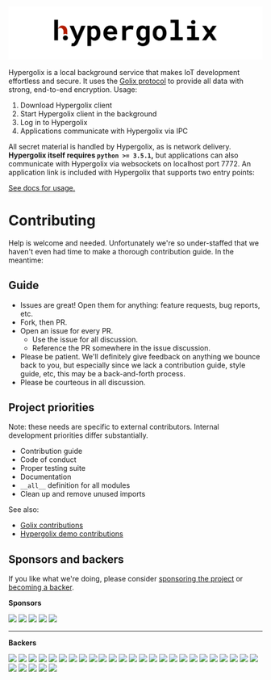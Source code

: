 [![Hypergolix logo](/assets/hypergolix-logo.png)](https://www.hypergolix.com)

Hypergolix is a local background service that makes IoT development effortless and secure. It uses the [Golix protocol](https://github.com/Muterra/doc-golix) to provide all data with strong, end-to-end encryption. Usage:

1. Download Hypergolix client
2. Start Hypergolix client in the background
3. Log in to Hypergolix
4. Applications communicate with Hypergolix via IPC

All secret material is handled by Hypergolix, as is network delivery. **Hypergolix itself requires ```python >= 3.5.1```,** but applications can also communicate with Hypergolix via websockets on localhost port 7772. An application link is included with Hypergolix that supports two entry points:

[See docs for usage.](/docs)

# Contributing

Help is welcome and needed. Unfortunately we're so under-staffed that we haven't even had time to make a thorough contribution guide. In the meantime:

## Guide

+ Issues are great! Open them for anything: feature requests, bug reports, etc. 
+ Fork, then PR.
+ Open an issue for every PR.
  + Use the issue for all discussion.
  + Reference the PR somewhere in the issue discussion.
+ Please be patient. We'll definitely give feedback on anything we bounce back to you, but especially since we lack a contribution guide, style guide, etc, this may be a back-and-forth process.
+ Please be courteous in all discussion.

## Project priorities

Note: these needs are specific to external contributors. Internal development priorities differ substantially.

+ Contribution guide
+ Code of conduct
+ Proper testing suite
+ Documentation
+ ```__all__``` definition for all modules
+ Clean up and remove unused imports

See also:

+ [Golix contributions](https://github.com/Muterra/doc-golix#contributing)
+ [Hypergolix demo contributions](https://github.com/Muterra/py_hypergolix_demos#contributing)

## Sponsors and backers

If you like what we're doing, please consider [sponsoring the project](https://opencollective.com/golix#sponsor) or [becoming a backer](https://opencollective.com/golix).

**Sponsors**

  <a href="https://opencollective.com/golix/sponsors/0/website" target="_blank"><img src="https://opencollective.com/golix/sponsors/0/avatar"></a>
  <a href="https://opencollective.com/golix/sponsors/1/website" target="_blank"><img src="https://opencollective.com/golix/sponsors/1/avatar"></a>
  <a href="https://opencollective.com/golix/sponsors/2/website" target="_blank"><img src="https://opencollective.com/golix/sponsors/2/avatar"></a>
  <a href="https://opencollective.com/golix/sponsors/3/website" target="_blank"><img src="https://opencollective.com/golix/sponsors/3/avatar"></a>
  <a href="https://opencollective.com/golix/sponsors/4/website" target="_blank"><img src="https://opencollective.com/golix/sponsors/4/avatar"></a>

-----

**Backers**

  <a href="https://opencollective.com/golix/backers/0/website" target="_blank"><img src="https://opencollective.com/golix/backers/0/avatar"></a>
  <a href="https://opencollective.com/golix/backers/1/website" target="_blank"><img src="https://opencollective.com/golix/backers/1/avatar"></a>
  <a href="https://opencollective.com/golix/backers/2/website" target="_blank"><img src="https://opencollective.com/golix/backers/2/avatar"></a>
  <a href="https://opencollective.com/golix/backers/3/website" target="_blank"><img src="https://opencollective.com/golix/backers/3/avatar"></a>
  <a href="https://opencollective.com/golix/backers/4/website" target="_blank"><img src="https://opencollective.com/golix/backers/4/avatar"></a>
  <a href="https://opencollective.com/golix/backers/5/website" target="_blank"><img src="https://opencollective.com/golix/backers/5/avatar"></a>
  <a href="https://opencollective.com/golix/backers/6/website" target="_blank"><img src="https://opencollective.com/golix/backers/6/avatar"></a>
  <a href="https://opencollective.com/golix/backers/7/website" target="_blank"><img src="https://opencollective.com/golix/backers/7/avatar"></a>
  <a href="https://opencollective.com/golix/backers/8/website" target="_blank"><img src="https://opencollective.com/golix/backers/8/avatar"></a>
  <a href="https://opencollective.com/golix/backers/9/website" target="_blank"><img src="https://opencollective.com/golix/backers/9/avatar"></a>
  <a href="https://opencollective.com/golix/backers/10/website" target="_blank"><img src="https://opencollective.com/golix/backers/10/avatar"></a>
  <a href="https://opencollective.com/golix/backers/11/website" target="_blank"><img src="https://opencollective.com/golix/backers/11/avatar"></a>
  <a href="https://opencollective.com/golix/backers/12/website" target="_blank"><img src="https://opencollective.com/golix/backers/12/avatar"></a>
  <a href="https://opencollective.com/golix/backers/13/website" target="_blank"><img src="https://opencollective.com/golix/backers/13/avatar"></a>
  <a href="https://opencollective.com/golix/backers/14/website" target="_blank"><img src="https://opencollective.com/golix/backers/14/avatar"></a>
  <a href="https://opencollective.com/golix/backers/15/website" target="_blank"><img src="https://opencollective.com/golix/backers/15/avatar"></a>
  <a href="https://opencollective.com/golix/backers/16/website" target="_blank"><img src="https://opencollective.com/golix/backers/16/avatar"></a>
  <a href="https://opencollective.com/golix/backers/17/website" target="_blank"><img src="https://opencollective.com/golix/backers/17/avatar"></a>
  <a href="https://opencollective.com/golix/backers/18/website" target="_blank"><img src="https://opencollective.com/golix/backers/18/avatar"></a>
  <a href="https://opencollective.com/golix/backers/19/website" target="_blank"><img src="https://opencollective.com/golix/backers/19/avatar"></a>
  <a href="https://opencollective.com/golix/backers/20/website" target="_blank"><img src="https://opencollective.com/golix/backers/20/avatar"></a>
  <a href="https://opencollective.com/golix/backers/21/website" target="_blank"><img src="https://opencollective.com/golix/backers/21/avatar"></a>
  <a href="https://opencollective.com/golix/backers/22/website" target="_blank"><img src="https://opencollective.com/golix/backers/22/avatar"></a>
  <a href="https://opencollective.com/golix/backers/23/website" target="_blank"><img src="https://opencollective.com/golix/backers/23/avatar"></a>
  <a href="https://opencollective.com/golix/backers/24/website" target="_blank"><img src="https://opencollective.com/golix/backers/24/avatar"></a>
  <a href="https://opencollective.com/golix/backers/25/website" target="_blank"><img src="https://opencollective.com/golix/backers/25/avatar"></a>
  <a href="https://opencollective.com/golix/backers/26/website" target="_blank"><img src="https://opencollective.com/golix/backers/26/avatar"></a>
  <a href="https://opencollective.com/golix/backers/27/website" target="_blank"><img src="https://opencollective.com/golix/backers/27/avatar"></a>
  <a href="https://opencollective.com/golix/backers/28/website" target="_blank"><img src="https://opencollective.com/golix/backers/28/avatar"></a>
  <a href="https://opencollective.com/golix/backers/29/website" target="_blank"><img src="https://opencollective.com/golix/backers/29/avatar"></a>